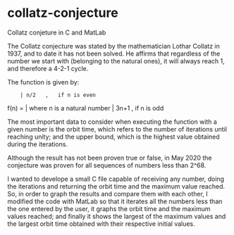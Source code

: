 # collatz-conjecture
Collatz conjeture in C and MatLab

The Collatz conjecture was stated by the mathematician Lothar Collatz in 1937, and to date it has not been solved. He affirms that regardless of the number we start with (belonging to the natural ones), it will always reach 1, and therefore a 4-2-1 cycle.

The function is given by:

      	| n/2   ,   if n is even
f(n) =	|                     				where n is a natural number
      	| 3n+1  ,   if n is odd

The most important data to consider when executing the function with a given number is the orbit time, which refers to the number of iterations until reaching unity; and the upper bound, which is the highest value obtained during the iterations.

Although the result has not been proven true or false, in May 2020 the conjecture was proven for all sequences of numbers less than 2^68.

I wanted to develope a small C file capable of receiving any number, doing the iterations and returning the orbit time and the maximum value reached. So, in order to graph the results and compare them with each other, I modified the code with MatLab so that it iterates all the numbers less than the one entered by the user, it graphs the orbit time and the maximum values reached; and finally it shows the largest of the maximum values and the largest orbit time obtained with their respective initial values.
